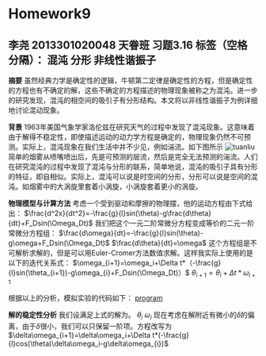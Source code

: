 # Homework9
李尧 2013301020048 天眷班
习题3.16
标签（空格分隔）： 混沌 分形 非线性谐振子 
---

**摘要**
    虽然经典力学是确定性的逻辑，牛顿第二定律是确定性的方程，但是确定性的方程也有不确定的解，这些不确定的方程描述的物理现象被称之为混沌。进一步的研究发现，混沌的相空间的吸引子有分形结构。本文将以非线性谐振子为例详细地讨论混动现象。

**背景**
1963年美国气象学家洛伦兹在研究天气的过程中发现了混沌现象。这意味着由于解得不稳定性，即使描述运动的动力学方程是确定的，物理现象仍然不可预测。实际上，混沌现象在我们生活中并不少见，例如湍流。如下图所示
![tuanliu](https://raw.githubusercontent.com/Neoofchina/computationalphysics_N2013301020048/master/picture/tuanliu.jpg)
简单的烟雾从喷嘴喷出后，先是可预测的层流，然后是完全无法预测的湍流。人们在研究混沌的过程中发现了混沌与分形的联系，简单地说，混沌的吸引子具有分形的特征，即自相似。实际上，混沌可以说是时空间的分形，分形可以说是空间的混沌。如烟雾中的大涡旋里套着小涡旋，小涡旋套着更小的涡旋。

**物理模型与计算方法**
考虑一个受到驱动和摩擦的物理摆，他的运动方程由下式给出：
$\frac{d^2x}{dt^2}=-\frac{g}{l}sin(\theta)-g\frac{d\theta}{dt}+F_Dsin(\Omega_Dt)$
我们把这个一元二阶常微分方程变成等价的二元一阶常微分方程组：
$\frac{d\omega}{dt}=-\frac{g}{l}sin(\theta)-g\omega+F_Dsin(\Omega_Dt)$
$\frac{d\theta}{dt}=\omega$
这个方程组是不可解析求解的，但是可以用Euler-Cromer方法数值求解。这样我实际上使用的是以下的迭代关系式：
$\omega_{i+1}=\omega_i+\Delta t*（-\frac{g}{l}sin(\theta_{i+1})-g\omega_{i}+F_Dsin(\Omega_Dt)）$
$\theta_{i+1}=\theta_{i}+\Delta t*\omega_{i+1}$

根据以上的分析，模拟实验的代码如下：
[program](https://github.com/Neoofchina/computationalphysics_N2013301020048/blob/master/program/chaos.py)

**解的稳定性分析**
我们设满足上式的解为。
$\theta_{i}$
$\omega_i$
现在考虑在解附近有微小的$\delta$的偏离，由于$\delta$很小，我们可以只保留一阶项。方程改写为
$\delta\omega_{i+1}=\delta\omega_i+\Delta t*(-\frac{g}{l}cos(\theta)\delta\omega_i-g\delta\omega_{i})$
